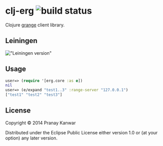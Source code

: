 # clj-erg ![build status](https://travis-ci.org/r4um/clj-erg.svg)

Clojure [grange](https://github.com/xaviershay/grange-server) client library.

## Leiningen

!["Leiningen version"](https://clojars.org/erg/latest-version.svg)

## Usage

```clojure
user=> (require '[erg.core :as e])
nil
user=> (e/expand "test1..3" :range-server "127.0.0.1")
["test1" "test2" "test3"]
```

## License

Copyright © 2014 Pranay Kanwar

Distributed under the Eclipse Public License either version 1.0 or (at
your option) any later version.
